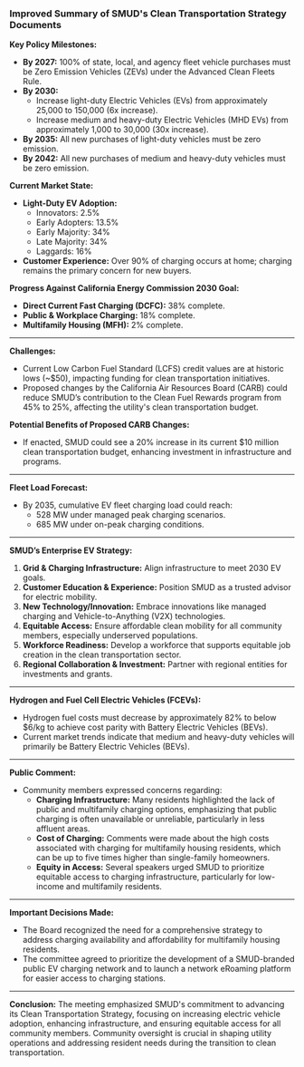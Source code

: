 ### Improved Summary of SMUD's Clean Transportation Strategy Documents

**Key Policy Milestones:**
- **By 2027:** 100% of state, local, and agency fleet vehicle purchases must be Zero Emission Vehicles (ZEVs) under the Advanced Clean Fleets Rule.
- **By 2030:** 
  - Increase light-duty Electric Vehicles (EVs) from approximately 25,000 to 150,000 (6x increase).
  - Increase medium and heavy-duty Electric Vehicles (MHD EVs) from approximately 1,000 to 30,000 (30x increase).
- **By 2035:** All new purchases of light-duty vehicles must be zero emission.
- **By 2042:** All new purchases of medium and heavy-duty vehicles must be zero emission.

**Current Market State:**
- **Light-Duty EV Adoption:**
  - Innovators: 2.5%
  - Early Adopters: 13.5%
  - Early Majority: 34%
  - Late Majority: 34%
  - Laggards: 16%
- **Customer Experience:** Over 90% of charging occurs at home; charging remains the primary concern for new buyers.

**Progress Against California Energy Commission 2030 Goal:**
- **Direct Current Fast Charging (DCFC):** 38% complete.
- **Public & Workplace Charging:** 18% complete.
- **Multifamily Housing (MFH):** 2% complete.

---

**Challenges:**
- Current Low Carbon Fuel Standard (LCFS) credit values are at historic lows (~$50), impacting funding for clean transportation initiatives.
- Proposed changes by the California Air Resources Board (CARB) could reduce SMUD’s contribution to the Clean Fuel Rewards program from 45% to 25%, affecting the utility's clean transportation budget.

**Potential Benefits of Proposed CARB Changes:**
- If enacted, SMUD could see a 20% increase in its current $10 million clean transportation budget, enhancing investment in infrastructure and programs.

---

**Fleet Load Forecast:**
- By 2035, cumulative EV fleet charging load could reach:
  - 528 MW under managed peak charging scenarios.
  - 685 MW under on-peak charging conditions.

---

**SMUD’s Enterprise EV Strategy:**
1. **Grid & Charging Infrastructure:** Align infrastructure to meet 2030 EV goals.
2. **Customer Education & Experience:** Position SMUD as a trusted advisor for electric mobility.
3. **New Technology/Innovation:** Embrace innovations like managed charging and Vehicle-to-Anything (V2X) technologies.
4. **Equitable Access:** Ensure affordable clean mobility for all community members, especially underserved populations.
5. **Workforce Readiness:** Develop a workforce that supports equitable job creation in the clean transportation sector.
6. **Regional Collaboration & Investment:** Partner with regional entities for investments and grants.

---

**Hydrogen and Fuel Cell Electric Vehicles (FCEVs):**
- Hydrogen fuel costs must decrease by approximately 82% to below $6/kg to achieve cost parity with Battery Electric Vehicles (BEVs).
- Current market trends indicate that medium and heavy-duty vehicles will primarily be Battery Electric Vehicles (BEVs).

---

**Public Comment:**
- Community members expressed concerns regarding:
  - **Charging Infrastructure:** Many residents highlighted the lack of public and multifamily charging options, emphasizing that public charging is often unavailable or unreliable, particularly in less affluent areas.
  - **Cost of Charging:** Comments were made about the high costs associated with charging for multifamily housing residents, which can be up to five times higher than single-family homeowners.
  - **Equity in Access:** Several speakers urged SMUD to prioritize equitable access to charging infrastructure, particularly for low-income and multifamily residents.

---

**Important Decisions Made:**
- The Board recognized the need for a comprehensive strategy to address charging availability and affordability for multifamily housing residents.
- The committee agreed to prioritize the development of a SMUD-branded public EV charging network and to launch a network eRoaming platform for easier access to charging stations.

---

**Conclusion:**
The meeting emphasized SMUD's commitment to advancing its Clean Transportation Strategy, focusing on increasing electric vehicle adoption, enhancing infrastructure, and ensuring equitable access for all community members. Community oversight is crucial in shaping utility operations and addressing resident needs during the transition to clean transportation.
